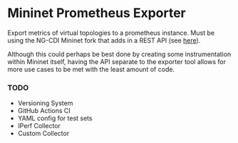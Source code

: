 # Mininet Prometheus Exporter

Export metrics of virtual topologies to a prometheus instance. Must be using the NG-CDI Mininet fork that adds in a REST API (see [here](https://github.com/ng-cdi/mininet)).

Although this could perhaps be best done by creating some instrumentation within Mininet itself, having the API separate to the exporter tool allows for more use cases to be met with the least amount of code.

### TODO

 - Versioning System
 - GitHub Actions CI
 - YAML config for test sets
 - IPerf Collector
 - Custom Collector
